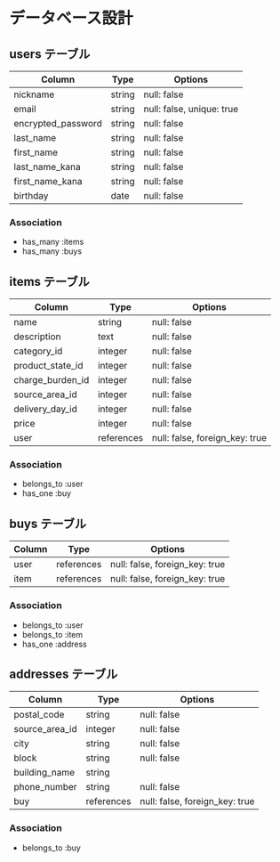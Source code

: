 # データベース設計

## users テーブル
| Column             | Type    | Options                   |
| ------------------ | ------- | ------------------------- |
| nickname           | string  | null: false               |
| email              | string  | null: false, unique: true |
| encrypted_password | string  | null: false               |
| last_name          | string  | null: false               |
| first_name         | string  | null: false               |
| last_name_kana     | string  | null: false               |
| first_name_kana    | string  | null: false               |
| birthday           | date    | null: false               |

### Association
- has_many :items
- has_many :buys

## items テーブル
| Column           | Type       | Options                        |
| ---------------- | ---------- | ------------------------------ |
| name             | string     | null: false                    |
| description      | text       | null: false                    |
| category_id      | integer    | null: false                    |
| product_state_id | integer    | null: false                    |
| charge_burden_id | integer    | null: false                    |
| source_area_id   | integer    | null: false                    |
| delivery_day_id  | integer    | null: false                    |
| price            | integer    | null: false                    |
| user             | references | null: false, foreign_key: true |

### Association
- belongs_to :user
- has_one :buy

## buys テーブル
| Column | Type       | Options                        |
| ------ | ---------- | ------------------------------ |
| user   | references | null: false, foreign_key: true |
| item   | references | null: false, foreign_key: true |

### Association
- belongs_to :user
- belongs_to :item
- has_one :address

## addresses テーブル
| Column          | Type       | Options                        |
| --------------- | ---------- | ------------------------------ |
| postal_code     | string     | null: false                    |
| source_area_id  | integer    | null: false                    |
| city            | string     | null: false                    |
| block           | string     | null: false                    |
| building_name   | string     |                                |
| phone_number    | string     | null: false                    |
| buy             | references | null: false, foreign_key: true |

### Association
- belongs_to :buy